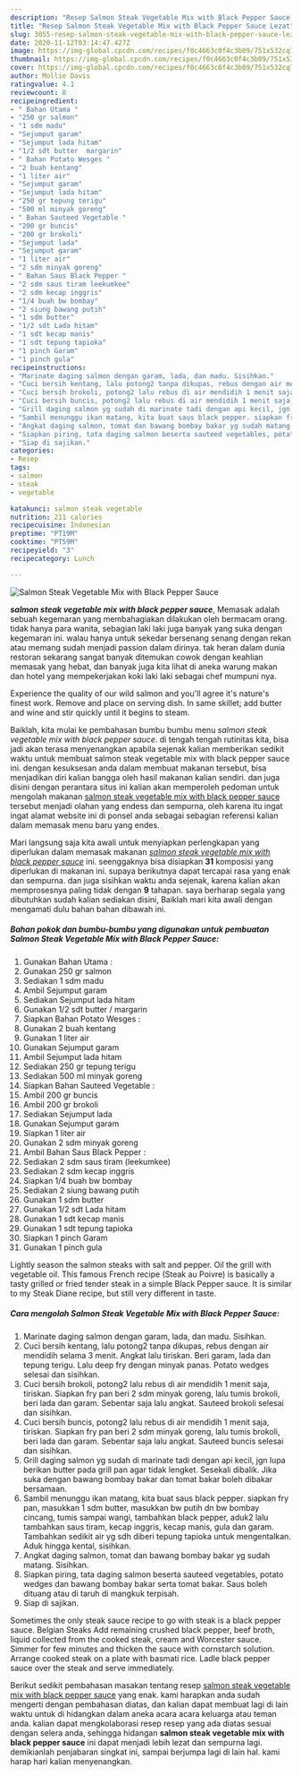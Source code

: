 ```yaml
---
description: "Resep Salmon Steak Vegetable Mix with Black Pepper Sauce Lezat"
title: "Resep Salmon Steak Vegetable Mix with Black Pepper Sauce Lezat"
slug: 3055-resep-salmon-steak-vegetable-mix-with-black-pepper-sauce-lezat
date: 2020-11-12T03:14:47.427Z
image: https://img-global.cpcdn.com/recipes/f0c4663c0f4c3b09/751x532cq70/salmon-steak-vegetable-mix-with-black-pepper-sauce-foto-resep-utama.jpg
thumbnail: https://img-global.cpcdn.com/recipes/f0c4663c0f4c3b09/751x532cq70/salmon-steak-vegetable-mix-with-black-pepper-sauce-foto-resep-utama.jpg
cover: https://img-global.cpcdn.com/recipes/f0c4663c0f4c3b09/751x532cq70/salmon-steak-vegetable-mix-with-black-pepper-sauce-foto-resep-utama.jpg
author: Mollie Davis
ratingvalue: 4.1
reviewcount: 8
recipeingredient:
- " Bahan Utama "
- "250 gr salmon"
- "1 sdm madu"
- "Sejumput garam"
- "Sejumput lada hitam"
- "1/2 sdt butter  margarin"
- " Bahan Potato Wesges "
- "2 buah kentang"
- "1 liter air"
- "Sejumput garam"
- "Sejumput lada hitam"
- "250 gr tepung terigu"
- "500 ml minyak goreng"
- " Bahan Sauteed Vegetable "
- "200 gr buncis"
- "200 gr brokoli"
- "Sejumput lada"
- "Sejumput garam"
- "1 liter air"
- "2 sdm minyak goreng"
- " Bahan Saus Black Pepper "
- "2 sdm saus tiram leekumkee"
- "2 sdm kecap inggris"
- "1/4 buah bw bombay"
- "2 siung bawang putih"
- "1 sdm butter"
- "1/2 sdt Lada hitam"
- "1 sdt kecap manis"
- "1 sdt tepung tapioka"
- "1 pinch Garam"
- "1 pinch gula"
recipeinstructions:
- "Marinate daging salmon dengan garam, lada, dan madu. Sisihkan."
- "Cuci bersih kentang, lalu potong2 tanpa dikupas, rebus dengan air mendidih selama 3 menit. Angkat lalu tiriskan. Beri garam, lada dan tepung terigu. Lalu deep fry dengan minyak panas. Potato wedges selesai dan sisihkan."
- "Cuci bersih brokoli, potong2 lalu rebus di air mendidih 1 menit saja, tiriskan. Siapkan fry pan beri 2 sdm minyak goreng, lalu tumis brokoli, beri lada dan garam. Sebentar saja lalu angkat. Sauteed brokoli selesai dan sisihkan."
- "Cuci bersih buncis, potong2 lalu rebus di air mendidih 1 menit saja, tiriskan. Siapkan fry pan beri 2 sdm minyak goreng, lalu tumis brokoli, beri lada dan garam. Sebentar saja lalu angkat. Sauteed buncis selesai dan sisihkan."
- "Grill daging salmon yg sudah di marinate tadi dengan api kecil, jgn lupa berikan butter pada grill pan agar tidak lengket. Sesekali dibalik. Jika suka dengan bawang bombay bakar dan tomat bakar boleh dibakar bersamaan."
- "Sambil menunggu ikan matang, kita buat saus black pepper. siapkan fry pan, masukkan 1 sdm butter, masukkan bw putih dn bw bombay cincang, tumis sampai wangi, tambahkan black pepper, aduk2 lalu tambahkan saus tiram, kecap inggris, kecap manis, gula dan garam. Tambahkan sedikit air yg sdh diberi tepung tapioka untuk mengentalkan. Aduk hingga kental, sisihkan."
- "Angkat daging salmon, tomat dan bawang bombay bakar yg sudah matang. Sisihkan."
- "Siapkan piring, tata daging salmon beserta sauteed vegetables, potato wedges dan bawang bombay bakar serta tomat bakar. Saus boleh dituang atau di taruh di mangkuk terpisah."
- "Siap di sajikan."
categories:
- Resep
tags:
- salmon
- steak
- vegetable

katakunci: salmon steak vegetable 
nutrition: 211 calories
recipecuisine: Indonesian
preptime: "PT19M"
cooktime: "PT59M"
recipeyield: "3"
recipecategory: Lunch

---
```



![Salmon Steak Vegetable Mix with Black Pepper Sauce](https://img-global.cpcdn.com/recipes/f0c4663c0f4c3b09/751x532cq70/salmon-steak-vegetable-mix-with-black-pepper-sauce-foto-resep-utama.jpg)

<b><i>salmon steak vegetable mix with black pepper sauce</i></b>, Memasak adalah sebuah kegemaran yang membahagiakan dilakukan oleh bermacam orang. tidak hanya para wanita, sebagian laki laki juga banyak yang suka dengan kegemaran ini. walau hanya untuk sekedar bersenang senang dengan rekan atau memang sudah menjadi passion dalam dirinya. tak heran dalam dunia restoran sekarang sangat banyak ditemukan cowok dengan keahlian memasak yang hebat, dan banyak juga kita lihat di aneka warung makan dan hotel yang mempekerjakan koki laki laki sebagai chef mumpuni nya.

Experience the quality of our wild salmon and you&#39;ll agree it&#39;s nature&#39;s finest work. Remove and place on serving dish. In same skillet; add butter and wine and stir quickly until it begins to steam.

Baiklah, kita mulai ke pembahasan bumbu bumbu menu <i>salmon steak vegetable mix with black pepper sauce</i>. di tengah tengah rutinitas kita, bisa jadi akan terasa menyenangkan apabila sejenak kalian memberikan sedikit waktu untuk membuat salmon steak vegetable mix with black pepper sauce ini. dengan kesuksesan anda dalam membuat makanan tersebut, bisa menjadikan diri kalian bangga oleh hasil makanan kalian sendiri. dan juga disini dengan perantara situs ini kalian akan memperoleh pedoman untuk mengolah makanan <u>salmon steak vegetable mix with black pepper sauce</u> tersebut menjadi olahan yang endess dan sempurna, oleh karena itu ingat ingat alamat website ini di ponsel anda sebagai sebagian referensi kalian dalam memasak menu baru yang endes.


Mari langsung saja kita awali untuk menyiapkan perlengkapan yang diperlukan dalam memasak makanan <u><i>salmon steak vegetable mix with black pepper sauce</i></u> ini. seenggaknya bisa disiapkan <b>31</b> komposisi yang diperlukan di makanan ini. supaya berikutnya dapat tercapai rasa yang enak dan sempurna. dan juga sisihkan waktu anda sejenak, karena kalian akan memprosesnya paling tidak dengan <b>9</b> tahapan. saya berharap segala yang dibutuhkan sudah kalian sediakan disini, Baiklah mari kita awali dengan mengamati dulu bahan bahan dibawah ini.

<!--inarticleads1-->

##### Bahan pokok dan bumbu-bumbu yang digunakan untuk pembuatan Salmon Steak Vegetable Mix with Black Pepper Sauce:

1. Gunakan  Bahan Utama :
1. Gunakan 250 gr salmon
1. Sediakan 1 sdm madu
1. Ambil Sejumput garam
1. Sediakan Sejumput lada hitam
1. Gunakan 1/2 sdt butter / margarin
1. Siapkan  Bahan Potato Wesges :
1. Gunakan 2 buah kentang
1. Gunakan 1 liter air
1. Gunakan Sejumput garam
1. Ambil Sejumput lada hitam
1. Sediakan 250 gr tepung terigu
1. Sediakan 500 ml minyak goreng
1. Siapkan  Bahan Sauteed Vegetable :
1. Ambil 200 gr buncis
1. Ambil 200 gr brokoli
1. Sediakan Sejumput lada
1. Gunakan Sejumput garam
1. Siapkan 1 liter air
1. Gunakan 2 sdm minyak goreng
1. Ambil  Bahan Saus Black Pepper :
1. Sediakan 2 sdm saus tiram (leekumkee)
1. Sediakan 2 sdm kecap inggris
1. Siapkan 1/4 buah bw bombay
1. Sediakan 2 siung bawang putih
1. Gunakan 1 sdm butter
1. Gunakan 1/2 sdt Lada hitam
1. Gunakan 1 sdt kecap manis
1. Gunakan 1 sdt tepung tapioka
1. Siapkan 1 pinch Garam
1. Gunakan 1 pinch gula


Lightly season the salmon steaks with salt and pepper. Oil the grill with vegetable oil. This famous French recipe (Steak au Poivre) is basically a tasty grilled or fried tender steak in a simple Black Pepper sauce. It is similar to my Steak Diane recipe, but still very different in taste. 

<!--inarticleads2-->

##### Cara mengolah Salmon Steak Vegetable Mix with Black Pepper Sauce:

1. Marinate daging salmon dengan garam, lada, dan madu. Sisihkan.
1. Cuci bersih kentang, lalu potong2 tanpa dikupas, rebus dengan air mendidih selama 3 menit. Angkat lalu tiriskan. Beri garam, lada dan tepung terigu. Lalu deep fry dengan minyak panas. Potato wedges selesai dan sisihkan.
1. Cuci bersih brokoli, potong2 lalu rebus di air mendidih 1 menit saja, tiriskan. Siapkan fry pan beri 2 sdm minyak goreng, lalu tumis brokoli, beri lada dan garam. Sebentar saja lalu angkat. Sauteed brokoli selesai dan sisihkan.
1. Cuci bersih buncis, potong2 lalu rebus di air mendidih 1 menit saja, tiriskan. Siapkan fry pan beri 2 sdm minyak goreng, lalu tumis brokoli, beri lada dan garam. Sebentar saja lalu angkat. Sauteed buncis selesai dan sisihkan.
1. Grill daging salmon yg sudah di marinate tadi dengan api kecil, jgn lupa berikan butter pada grill pan agar tidak lengket. Sesekali dibalik. Jika suka dengan bawang bombay bakar dan tomat bakar boleh dibakar bersamaan.
1. Sambil menunggu ikan matang, kita buat saus black pepper. siapkan fry pan, masukkan 1 sdm butter, masukkan bw putih dn bw bombay cincang, tumis sampai wangi, tambahkan black pepper, aduk2 lalu tambahkan saus tiram, kecap inggris, kecap manis, gula dan garam. Tambahkan sedikit air yg sdh diberi tepung tapioka untuk mengentalkan. Aduk hingga kental, sisihkan.
1. Angkat daging salmon, tomat dan bawang bombay bakar yg sudah matang. Sisihkan.
1. Siapkan piring, tata daging salmon beserta sauteed vegetables, potato wedges dan bawang bombay bakar serta tomat bakar. Saus boleh dituang atau di taruh di mangkuk terpisah.
1. Siap di sajikan.


Sometimes the only steak sauce recipe to go with steak is a black pepper sauce. Belgian Steaks Add remaining crushed black pepper, beef broth, liquid collected from the cooked steak, cream and Worcester sauce. Simmer for few minutes and thicken the sauce with cornstarch solution. Arrange cooked steak on a plate with basmati rice. Ladle black pepper sauce over the steak and serve immediately. 

Berikut sedikit pembahasan masakan tentang resep <u>salmon steak vegetable mix with black pepper sauce</u> yang enak. kami harapkan anda sudah mengerti dengan pembahasan diatas, dan kalian dapat membuat lagi di lain waktu untuk di hidangkan dalam aneka acara acara keluarga atau teman anda. kalian dapat mengkolaborasi resep resep yang ada diatas sesuai dengan selera anda, sehingga hidangan <b>salmon steak vegetable mix with black pepper sauce</b> ini dapat menjadi lebih lezat dan sempurna lagi. demikianlah penjabaran singkat ini, sampai berjumpa lagi di lain hal. kami harap hari kalian menyenangkan.
